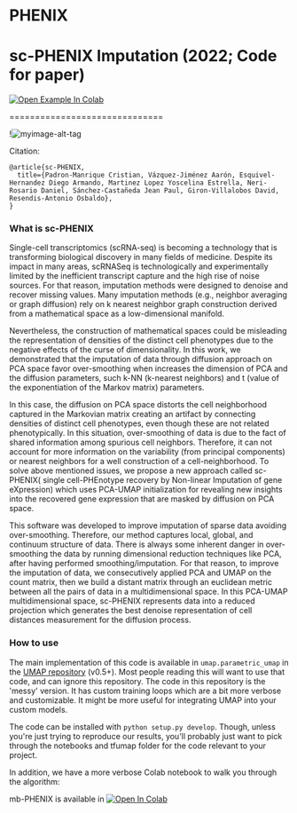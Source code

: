 # PHENIX
# sc-PHENIX Imputation  (2022; Code for paper)


[![Open Example In Colab](https://colab.research.google.com/assets/colab-badge.svg)](https://colab.research.google.com/drive/1lpdCy7HkC5TRI9LfUtIHBBW8oRO86Nvi?usp=sharing)


==============================

!![myimage-alt-tag]()


Citation: 

```
@article{sc-PHENIX,
  title={Padron-Manrique Cristian, Vázquez-Jiménez Aarón, Esquivel-Hernandez Diego Armando, Martinez Lopez Yoscelina Estrella, Neri-Rosario Daniel, Sánchez-Castañeda Jean Paul, Giron-Villalobos David,  Resendis-Antonio Osbaldo},
}

```
### What is sc-PHENIX

Single-cell transcriptomics (scRNA-seq) is becoming a technology that is transforming biological discovery in many fields of medicine. Despite its impact in many areas, scRNASeq is technologically and experimentally limited by the inefficient transcript capture and the high rise of noise sources. For that reason, imputation methods were designed to denoise and recover missing values. Many imputation methods (e.g., neighbor averaging or graph diffusion) rely on k nearest neighbor graph construction derived from a mathematical space as a low-dimensional manifold. 

Nevertheless, the construction of mathematical spaces could be misleading the representation of densities of the distinct cell phenotypes due to the negative effects of the curse of dimensionality. In this work, we demonstrated that the imputation of data through diffusion approach on PCA space favor over-smoothing when increases the dimension of PCA and the diffusion parameters, such k-NN (k-nearest neighbors) and t (value of the exponentiation of the Markov matrix) parameters. 

In this case, the  diffusion on PCA space distorts the cell neighborhood captured in the Markovian matrix creating an artifact by connecting densities of distinct cell phenotypes, even though these are not related phenotypically. In this situation, over-smoothing of data is due to the fact of shared information among spurious cell neighbors. Therefore, it can not account for more information on the variability (from principal components) or nearest neighbors for a well construction of a cell-neighborhood. To solve above mentioned issues, we propose a new approach called sc-PHENIX( single cell-PHEnotype recovery by Non-linear Imputation of gene eXpression) which uses PCA-UMAP initialization for revealing new insights into the recovered gene expression that are masked by diffusion on PCA space.

This software was developed to improve imputation of sparse data avoiding over-smoothing. Therefore, our method captures local, global, and continuum structure of data. There is always some inherent danger in over-smoothing the data by running dimensional reduction techniques like PCA, after having performed smoothing/imputation. For that reason, to improve the imputation of data, we consecutively applied PCA and UMAP on the count matrix, then we build a distant matrix through an euclidean metric between all the pairs of data in a multidimensional space. In this PCA-UMAP multidimensional space, sc-PHENIX represents data into a reduced projection which generates the best denoise representation of cell distances measurement for the diffusion process. 


### How to use

The main implementation of this code is available in `umap.parametric_umap` in the [UMAP repository](https://github.com/lmcinnes/umap) (v0.5+). Most people reading this will want to use that code, and can ignore this repository. 
The code in this repository is the 'messy' version. It has custom training loops which are a bit more verbose and customizable. It might be more useful for integrating UMAP into your custom models. 

The code can be installed with `python setup.py develop`. Though, unless you're just trying to reproduce our results, you'll probably just want to pick through the notebooks and tfumap folder for the code relevant to your project. 

In addition, we have a more verbose Colab notebook to walk you through the algorithm:

mb-PHENIX is available in [![Open In Colab](https://colab.research.google.com/assets/colab-badge.svg)](https://colab.research.google.com/drive/1lpdCy7HkC5TRI9LfUtIHBBW8oRO86Nvi?usp=sharing)
